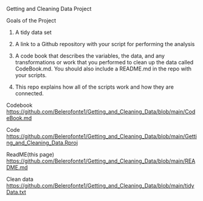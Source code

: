 Getting and Cleaning Data Project

 Goals of the Project

1. A tidy data set

2. A link to a Github repository with your script for performing the analysis

3. A code book that describes the variables, the data, and any transformations or work that you performed to clean up the data called CodeBook.md. You should also include a README.md in the repo with your scripts. 

4. This repo explains how all of the scripts work and how they are connected.

Codebook
https://github.com/Belerofonte1/Getting_and_Cleaning_Data/blob/main/CodeBook.md

Code
https://github.com/Belerofonte1/Getting_and_Cleaning_Data/blob/main/Getting_and_Cleaning_Data.Rproj

ReadME(this page)
https://github.com/Belerofonte1/Getting_and_Cleaning_Data/blob/main/README.md

Clean data
https://github.com/Belerofonte1/Getting_and_Cleaning_Data/blob/main/tidyData.txt
